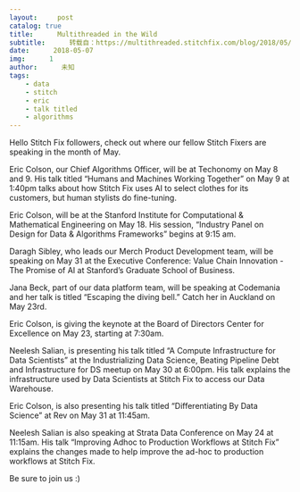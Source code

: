 ```yaml
---
layout:     post
catalog: true
title:      Multithreaded in the Wild
subtitle:      转载自：https://multithreaded.stitchfix.com/blog/2018/05/07/MITW/
date:      2018-05-07
img:      1
author:      未知
tags:
    - data
    - stitch
    - eric
    - talk titled
    - algorithms
---
```


Hello Stitch Fix followers, check out where our fellow Stitch Fixers are speaking in the month of May.

Eric Colson, our Chief Algorithms Officer, will be at Techonomy on May 8 and 9.
His talk titled “Humans and Machines Working Together” 
on May 9 at 1:40pm talks about how Stitch Fix uses AI to select clothes for its customers,
but human stylists do fine-tuning.

Eric Colson, will be at the 
Stanford Institute for Computational & Mathematical Engineering on May 18.
His session, “Industry Panel on Design for Data & Algorithms Frameworks” begins at 9:15 am.

Daragh Sibley, who leads our Merch Product Development team, will be speaking on May 31
at the Executive Conference: Value Chain Innovation - The Promise of AI at Stanford’s Graduate School of Business.

Jana Beck, part of our data platform team, will be speaking at Codemania and her talk is titled “Escaping the diving bell.”
Catch her in Auckland on May 23rd.

Eric Colson, is giving the keynote at the Board of Directors Center for Excellence on May 23, starting at 7:30am.

Neelesh Salian, is presenting his talk titled “A Compute Infrastructure for Data Scientists” 
at the Industrializing Data Science, Beating Pipeline Debt and Infrastructure for DS meetup on May 30 at 6:00pm. His talk 
explains the infrastructure used by Data Scientists at Stitch Fix to access our Data Warehouse.

Eric Colson, is also presenting his talk titled “Differentiating By Data Science” at Rev
on May 31 at 11:45am.

Neelesh Salian is also speaking at 
Strata Data Conference on May 24 at 11:15am. His talk “Improving Adhoc to Production Workflows at Stitch Fix” 
explains the changes made to help improve the ad-hoc to production workflows at Stitch Fix.

Be sure to join us :)
